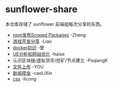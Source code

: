 # sunflower-share
本仓库存储了 sunflower 前端组每次分享的东西。

- [npm发布Scoped Packages](https://github.com/SunInfoFE/sunflower-share/blob/master/20180411.md) -Zheng
- [游戏开发分享](https://github.com/SunInfoFE/sunflower-share/blob/master/20180418.md) -Liao
- [docker初识](https://github.com/SunInfoFE/sunflower-share/blob/master/20180425.md) -堂
- [UE分析和网站优化](https://www.shifeng1993.com/2018/04/26/UE_design_and_seo/) -haise
- 认识区块链/虚拟货币/挖矿/节点建立 -PsqiangK
- [文件上传](https://github.com/SunInfoFE/sunflower-share/blob/master/20180523.md) -YOU
- [新闻爬虫](https://github.com/SunInfoFE/sunflower-share/blob/master/20180516.md) -caoLiXin
- [css](https://github.com/SunInfoFE/sunflower-share/blob/master/20180530.md) -licong

